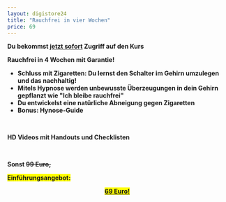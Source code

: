 ```yaml
---
layout: digistore24
title: "Rauchfrei in vier Wochen"
price: 69
---
```

<p><strong>Du bekommst <span style="text-decoration:underline;">jetzt sofort</span> Zugriff auf den Kurs&#xA0;</strong></p>
<p><strong>Rauchfrei in 4 Wochen mit Garantie!</strong></p>
<ul style="list-style-type:disc;"><li><strong>Schluss mit Zigaretten: Du lernst den Schalter im Gehirn umzulegen und das nachhaltig!&#xA0;</strong></li>
<li><strong>Mitels Hypnose werden unbewusste &#xDC;berzeugungen in dein Gehirn gepflanzt wie &quot;Ich bleibe rauchfrei&quot;</strong></li>
<li><strong>Du entwickelst eine nat&#xFC;rliche Abneigung gegen Zigaretten</strong></li>
<li><strong>Bonus:&#xA0;Hynose-Guide&#xA0;</strong></li>
</ul><p>&#xA0;</p>
<p><strong>HD Videos mit Handouts und Checklisten</strong></p>
<p>&#xA0;</p>
<p><strong>Sonst <span style="text-decoration:line-through;">99</span><span style="text-decoration:line-through;">&#xA0;Euro,</span></strong></p>
<p><span style="background-color:#ffff00;"><strong>Einf&#xFC;hrungsangebot:</strong></span></p>
<p style="text-align:center;"><span style="text-decoration:underline;"><span style="background-color:#ffff00;"><strong>69 Euro!</strong></span></span></p>
<p style="text-align:center;">&#xA0;</p>
<p style="text-align:left;">&#xA0;</p>
<p>&#xA0;</p>